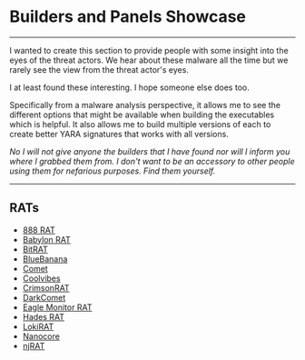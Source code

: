 # Builders and Panels Showcase

---

I wanted to create this section to provide people with some insight into the eyes of the threat actors. We hear about these malware all the time but we rarely see the view from the threat actor's eyes.

I at least found these interesting. I hope someone else does too.

Specifically from a malware analysis perspective, it allows me to see the different options that might be available when building the executables which is helpful. It also allows me to build multiple versions of each to create better YARA signatures that works with all versions.

*No I will not give anyone the builders that I have found nor will I inform you where I grabbed them from. I don't want to be an accessory to other people using them for nefarious purposes. Find them yourself.*

---

## RATs
- [888 RAT](RATs/888rat.md)
- [Babylon RAT](RATs/babylonrat.md)
- [BitRAT](RATs/bitrat.md)
- [BlueBanana](RATs/bluebananarat.md)
- [Comet](RATs/comet.md)
- [Coolvibes](RATs/coolvibes.md)
- [CrimsonRAT](RATs/crimsonrat.md)
- [DarkComet](RATs/darkcomet.md)
- [Eagle Monitor RAT](RATs/eaglemonitor.md)
- [Hades RAT](RATs/hades.md)
- [LokiRAT](RATs/lokirat.md)
- [Nanocore](RATs/nanocore.md)
- [njRAT](RATs/njrat.md)
